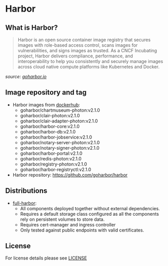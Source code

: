 # Harbor

## What is Harbor?

> Harbor is an open source container image registry that secures images with role-based access control, scans images
> for vulnerabilities, and signs images as trusted. As a CNCF Incubating project, Harbor delivers compliance,
> performance, and interoperability to help you consistently and securely manage images across cloud native compute
> platforms like Kubernetes and Docker.

*source: [goharbor.io](https://goharbor.io/)*

## Image repository and tag

* Harbor images from [dockerhub](https://hub.docker.com/u/goharbor):
  * goharbor/chartmuseum-photon:v2.1.0
  * goharbor/clair-photon:v2.1.0
  * goharbor/clair-adapter-photon:v2.1.0
  * goharbor/harbor-core:v2.1.0
  * goharbor/harbor-db:v2.1.0
  * goharbor/harbor-jobservice:v2.1.0
  * goharbor/notary-server-photon:v2.1.0
  * goharbor/notary-signer-photon:v2.1.0
  * goharbor/harbor-portal:v2.1.0
  * goharbor/redis-photon:v2.1.0
  * goharbor/registry-photon:v2.1.0
  * goharbor/harbor-registryctl:v2.1.0
* Harbor repository: https://github.com/goharbor/harbor

## Distributions

* [full-harbor](distributions/full-harbor):
  * All components deployed together without external dependencies.
  * Requires a default storage class configured as all the components rely on persistent volumes to store data.
  * Requires cert-manager and ingress controller
  * Only tested against public endpoints with valid certificates.

## License

For license details please see [LICENSE](../../LICENSE)
